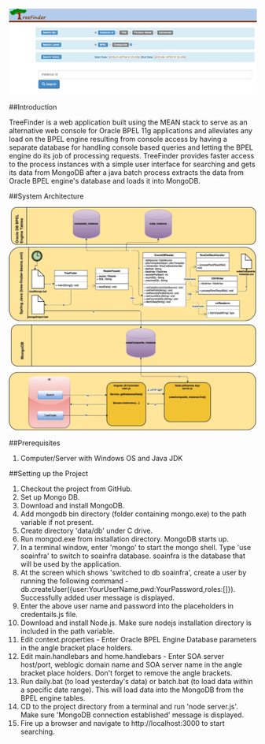 ![alt tag](https://github.com/DinkarRachapudi/DinkarRachapudi.github.io/blob/master/img/TreeFinderHome.jpg)

##Introduction

TreeFinder is a web application built using the MEAN stack to serve as an 
alternative web console for Oracle BPEL 11g applications and alleviates any load on the BPEL engine resulting from console access by having a separate database for handling console based queries and letting the BPEL engine do its job of processing requests. TreeFinder provides faster access to the process instances with a simple user interface for searching and gets its data from MongoDB after a java batch process extracts the data from Oracle BPEL engine's database and loads it into MongoDB.


##System Architecture

![alt tag](https://github.com/DinkarRachapudi/DinkarRachapudi.github.io/blob/master/img/System%20Architecture%20-Spring%20Integration.jpg?raw=true)


##Prerequisites

1. Computer/Server with Windows OS and Java JDK


##Setting up the Project

1.	Checkout the project from GitHub.
2.	Set up Mongo DB. 
  1. Download and install MongoDB.
  2. Add mongodb bin directory (folder containing mongo.exe) to the path variable if not present.
  3. Create directory 'data/db' under C drive.
  4. Run mongod.exe from installation directory. MongoDB starts up.
  5. In a terminal window, enter 'mongo' to start the mongo shell. Type 'use soainfra' to switch to soainfra database. soainfra is the database that will be used by the application.
  6. At the screen which shows 'switched to db soainfra', create a user by running the following command - db.createUser({user:YourUserName,pwd:YourPassword,roles:[]}). Successfully added user message is displayed.
  7. Enter the above user name and password into the placeholders in credentails.js file.
3.	Download and install Node.js. Make sure nodejs installation directory is included in the path variable.
4.	Edit context.properties - Enter Oracle BPEL Engine Database parameters in the angle bracket place holders.
5.	Edit main.handlebars and home.handlebars - Enter SOA server host/port, weblogic domain name and SOA server name in the angle bracket place holders. Don't forget to remove the angle brackets.
6.	Run daily.bat (to load yesterday's data) or batch.bat (to load data within a specific date range). This will load data into the MongoDB from the BPEL engine tables.
7.	CD to the project directory from a terminal and run 'node server.js'. Make sure 'MongoDB connection established' message is displayed. 
8.	Fire up a browser and navigate to http://localhost:3000 to start searching.

